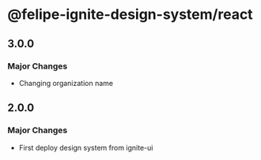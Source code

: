 # @felipe-ignite-design-system/react

## 3.0.0

### Major Changes

- Changing organization name

## 2.0.0

### Major Changes

- First deploy design system from ignite-ui
